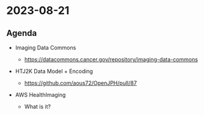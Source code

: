 # 2023-08-21

## Agenda

* Imaging Data Commons
  * https://datacommons.cancer.gov/repository/imaging-data-commons

* HTJ2K Data Model + Encoding
  * https://github.com/aous72/OpenJPH/pull/87

* AWS HealthImaging
  * What is it?
